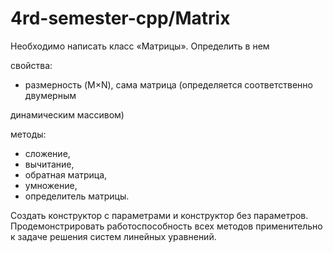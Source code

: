 # 4rd-semester-cpp/Matrix 

Необходимо написать класс «Матрицы». Определить в нем 

свойства: 
* размерность (M×N), сама матрица (определяется соответственно двумерным 


динамическим массивом)

методы: 
* сложение,
* вычитание,
* обратная матрица,
* умножение,
* определитель матрицы.

Cоздать конструктор с параметрами и конструктор без параметров. Продемонстрировать работоспособность всех методов применительно к задаче решения систем линейных уравнений.
 
